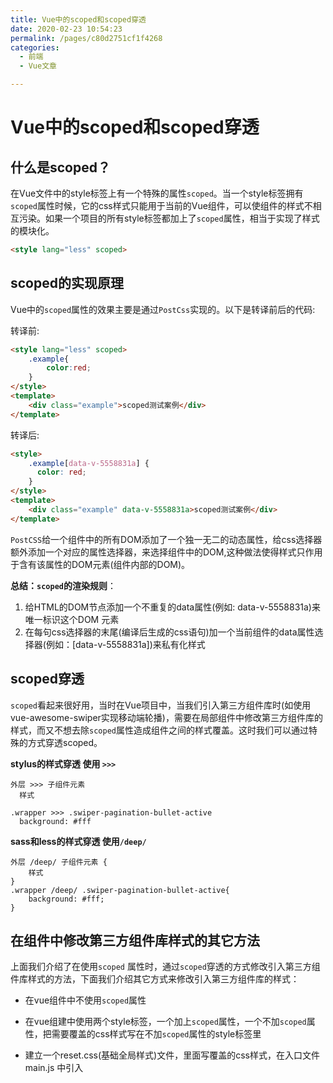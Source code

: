 ```yaml
---
title: Vue中的scoped和scoped穿透
date: 2020-02-23 10:54:23
permalink: /pages/c80d2751cf1f4268
categories: 
  - 前端
  - Vue文章

---
```

# Vue中的scoped和scoped穿透

## 什么是scoped？

在Vue文件中的style标签上有一个特殊的属性`scoped`。当一个style标签拥有`scoped`属性时候，它的css样式只能用于当前的Vue组件，可以使组件的样式不相互污染。如果一个项目的所有style标签都加上了`scoped`属性，相当于实现了样式的模块化。
<!-- more -->
```html
<style lang="less" scoped>
```

## scoped的实现原理

Vue中的`scoped`属性的效果主要是通过`PostCss`实现的。以下是转译前后的代码:

转译前:

```html
<style lang="less" scoped>
    .example{
        color:red;
    }
</style>
<template>
    <div class="example">scoped测试案例</div>
</template>
```

转译后:

```html
<style>
    .example[data-v-5558831a] {
      color: red;
    }
</style>
<template>
    <div class="example" data-v-5558831a>scoped测试案例</div>
</template>
```

`PostCSS`给一个组件中的所有DOM添加了一个独一无二的动态属性，给css选择器额外添加一个对应的属性选择器，来选择组件中的DOM,这种做法使得样式只作用于含有该属性的DOM元素(组件内部的DOM)。

**总结：`scoped`的渲染规则**：

1. 给HTML的DOM节点添加一个不重复的data属性(例如: data-v-5558831a)来唯一标识这个DOM 元素
2. 在每句css选择器的末尾(编译后生成的css语句)加一个当前组件的data属性选择器(例如：[data-v-5558831a])来私有化样式

## scoped穿透

`scoped`看起来很好用，当时在Vue项目中，当我们引入第三方组件库时(如使用vue-awesome-swiper实现移动端轮播)，需要在局部组件中修改第三方组件库的样式，而又不想去除`scoped`属性造成组件之间的样式覆盖。这时我们可以通过特殊的方式穿透scoped。

**stylus的样式穿透 使用 `>>>`**

```stylus
外层 >>> 子组件元素
  样式
        
.wrapper >>> .swiper-pagination-bullet-active
  background: #fff
```

**sass和less的样式穿透 使用`/deep/`**

```less
外层 /deep/ 子组件元素 {
    样式
}
.wrapper /deep/ .swiper-pagination-bullet-active{
    background: #fff;
}
```

## 在组件中修改第三方组件库样式的其它方法

上面我们介绍了在使用`scoped` 属性时，通过`scoped`穿透的方式修改引入第三方组件库样式的方法，下面我们介绍其它方式来修改引入第三方组件库的样式：

* 在vue组件中不使用`scoped`属性

* 在vue组建中使用两个style标签，一个加上`scoped`属性，一个不加`scoped`属性，把需要覆盖的css样式写在不加`scoped`属性的style标签里

* 建立一个reset.css(基础全局样式)文件，里面写覆盖的css样式，在入口文件main.js 中引入